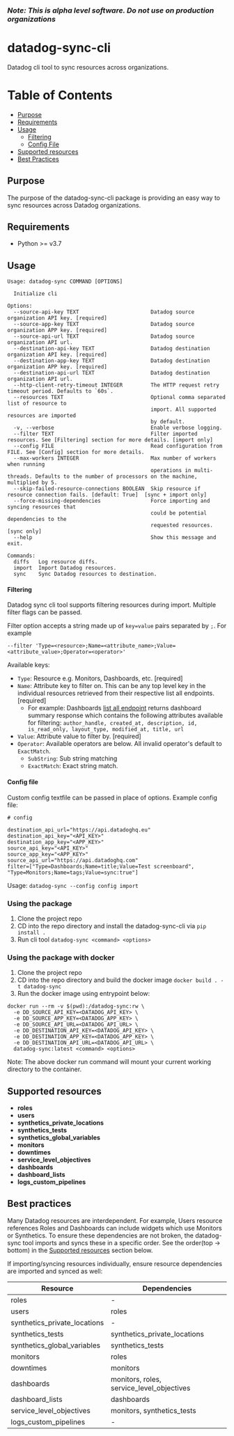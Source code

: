 ### *Note: This is alpha level software. Do not use on production organizations*

# datadog-sync-cli
Datadog cli tool to sync resources across organizations.

# Table of Contents
- [Purpose](#purpose)
- [Requirements](#requirements)
- [Usage](#usage)
  - [Filtering](#filtering)
  - [Config File](#config-file)
- [Supported resources](#supported-resources)
- [Best Practices](#best-practices)

## Purpose

The purpose of the datadog-sync-cli package is providing an easy way to sync resources across Datadog organizations.

## Requirements

- Python >= v3.7

## Usage

```
Usage: datadog-sync COMMAND [OPTIONS]

  Initialize cli

Options:
  --source-api-key TEXT                       Datadog source organization API key. [required]
  --source-app-key TEXT                       Datadog source organization APP key. [required]
  --source-api-url TEXT                       Datadog source organization API url.
  --destination-api-key TEXT                  Datadog destination organization API key. [required]
  --destination-app-key TEXT                  Datadog destination organization APP key. [required]
  --destination-api-url TEXT                  Datadog destination organization API url.
  --http-client-retry-timeout INTEGER         The HTTP request retry timeout period. Defaults to `60s`.
  --resources TEXT                            Optional comma separated list of resource to
                                              import. All supported resources are imported
                                              by default.
  -v, --verbose                               Enable verbose logging.
  --filter TEXT                               Filter imported resources. See [Filtering] section for more details. [import only]
  --config FILE                               Read configuration from FILE. See [Config] section for more details.
  --max-workers INTEGER                       Max number of workers when running
                                              operations in multi-threads. Defaults to the number of processors on the machine, multiplied by 5.
  --skip-failed-resource-connections BOOLEAN  Skip resource if resource connection fails. [default: True]  [sync + import only]
  --force-missing-dependencies                Force importing and syncing resources that
                                              could be potential dependencies to the
                                              requested resources. [sync only]
  --help                                      Show this message and exit.

Commands:
  diffs   Log resource diffs.
  import  Import Datadog resources.
  sync    Sync Datadog resources to destination.
```
#### Filtering

Datadog sync cli tool supports filtering resources during import. Multiple filter flags can be passed.

Filter option accepts a string made up of `key=value` pairs separated by `;`. For example
```
--filter 'Type=<resource>;Name=<attribute_name>;Value=<attribute_value>;Operator=<operator>'
```
Available keys:

- `Type`: Resource e.g. Monitors, Dashboards, etc. [required]
- `Name`: Attribute key to filter on. This can be any top level key in the individual resources retrieved from their respective list all endpoints. [required]
  - For example: Dashboards [list all endpoint](https://docs.datadoghq.com/api/latest/dashboards/#get-all-dashboards) returns dashboard summary response which contains the following attributes available for filtering: `author_handle, created_at, description, id, is_read_only, layout_type, modified_at, title, url`
- `Value`: Attribute value to filter by. [required]
- `Operator`: Available operators are below. All invalid operator's default to `ExactMatch`.
  - `SubString`: Sub string matching
  - `ExactMatch`: Exact string match.

#### Config file

Custom config textfile can be passed in place of options. Example config file:
```
# config

destination_api_url="https://api.datadoghq.eu"
destination_api_key="<API_KEY>"
destination_app_key="<APP_KEY>"
source_api_key="<API_KEY>"
source_app_key="<APP_KEY>"
source_api_url="https://api.datadoghq.com"
filter=["Type=Dashboards;Name=title;Value=Test screenboard", "Type=Monitors;Name=tags;Value=sync:true"]
```

Usage: `datadog-sync --config config import`

### Using the package

1) Clone the project repo
2) CD into the repo directory and install the datadog-sync-cli via `pip install .`
3) Run cli tool `datadog-sync <command> <options>`

### Using the package with docker
1) Clone the project repo
2) CD into the repo directory and build the docker image `docker build . -t datadog-sync`
3) Run the docker image using entrypoint below:
```
docker run --rm -v $(pwd):/datadog-sync:rw \
  -e DD_SOURCE_API_KEY=<DATADOG_API_KEY> \
  -e DD_SOURCE_APP_KEY=<DATADOG_APP_KEY> \
  -e DD_SOURCE_API_URL=<DATADOG_API_URL> \
  -e DD_DESTINATION_API_KEY=<DATADOG_API_KEY> \
  -e DD_DESTINATION_APP_KEY=<DATADOG_APP_KEY> \
  -e DD_DESTINATION_API_URL=<DATADOG_API_URL> \
  datadog-sync:latest <command> <options>
```
Note: The above docker run command will mount your current working directory to the container.

## Supported resources

- **roles**
- **users**
- **synthetics_private_locations**
- **synthetics_tests**
- **synthetics_global_variables**
- **monitors**
- **downtimes**
- **service_level_objectives**
- **dashboards**
- **dashboard_lists**
- **logs_custom_pipelines**

## Best practices

Many Datadog resources are interdependent. For example, Users resource references Roles and Dashboards can include widgets which use Monitors or Synthetics. To ensure these dependencies are not broken, the datadog-sync tool imports and syncs these in a specific order. See the order(top -> bottom) in the [Supported resources](#supported-resources) section below.

If importing/syncing resources individually, ensure resource dependencies are imported and synced as well:

Resource                      | Dependencies
---                           | ---
roles                         | -
users                         | roles
synthetics_private_locations  | -
synthetics_tests              | synthetics_private_locations
synthetics_global_variables   | synthetics_tests
monitors                      | roles
downtimes                     | monitors
dashboards                    | monitors, roles, service_level_objectives
dashboard_lists               | dashboards
service_level_objectives      | monitors, synthetics_tests
logs_custom_pipelines         | -
